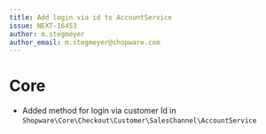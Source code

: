 ```yaml
---
title: Add login via id to AccountService
issue: NEXT-16453
author: m.stegmeyer
author_email: m.stegmeyer@shopware.com
---
```

# Core
* Added method for login via customer Id in `Shopware\Core\Checkout\Customer\SalesChannel\AccountService`

